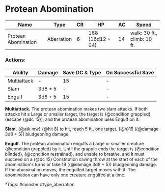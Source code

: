 # Protean Abomination

| Name | Type | CR | HP | AC | Speed |
|------|------|----|----|----|-------|
| Protean Abomination | Aberration | 6 | 168 (16d12 + 64) | 14 | walk: 30 ft., climb: 10 ft. |

### Actions:

| Ability | Damage | Save DC & Type | On Successful Save |
|---------|--------|----------------|--------------------|
| Multiattack | - | 15 | - |
| Slam | 3d8 + 5 | - | - |
| Engulf | 3d8 + 5 | 15 | - |


**Multiattack.** The protean abomination makes two slam attacks. If both attacks hit a Large or smaller target, the target is {@condition grappled} (escape {@dc 15}), and the protean abomination uses Engulf on it.

**Slam.** {@atk mw} {@hit 8} to hit, reach 5 ft., one target. {@h}19 ({@damage 3d8 + 5}) bludgeoning damage.

**Engulf.** The protean abomination engulfs a Large or smaller creature {@condition grappled} by it. Until the grapple ends the target is {@condition blinded}, {@condition restrained}, and unable to breathe, and it must succeed on a {@dc 15} Constitution saving throw at the start of each of the abomination's turns or take 19 ({@damage 3d8 + 5}) bludgeoning damage. If the abomination moves, the engulfed target moves with it. The abomination can have only one creature engulfed at a time.

^Tags: #monster #type_aberration